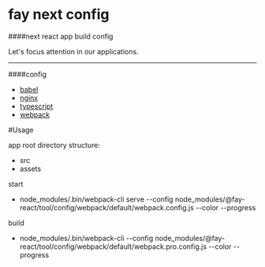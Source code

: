 # fay next config
####next react app build config

Let's focus attention in our applications.

***

####config
* [babel](https://github.com/love-fay/fay-react-tool/tree/master/config/babel)
* [nginx](https://github.com/love-fay/fay-react-tool/tree/master/config/nginx)
* [typescript](https://github.com/love-fay/fay-react-tool/tree/master/config/typescript)
* [webpack](https://github.com/love-fay/fay-react-tool/tree/master/config/webpack)

#Usage

app root directory structure:
* src
* assets

start
* node_modules/.bin/webpack-cli serve --config node_modules/@fay-react/tool/config/webpack/default/webpack.config.js --color --progress

build
* node_modules/.bin/webpack-cli --config node_modules/@fay-react/tool/config/webpack/default/webpack.pro.config.js --color --progress
